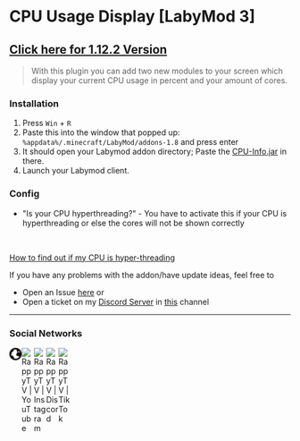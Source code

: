 # **CPU Usage Display [LabyMod 3]**
## [Click here for 1.12.2 Version](https://github.com/RappyLabyAddons/CPU-Usage-Display)
> With this plugin you can add two new modules to your screen which display your current CPU usage in percent and your amount of cores.

### Installation
1. Press `Win` + `R`
2. Paste this into the window that popped up: `%appdata%/.minecraft/LabyMod/addons-1.8` and press enter
3. It should open your Labymod addon directory; Paste the [CPU-Info.jar](https://github.com/RappyLabyAddons/CPU-Info-1.8.9/releases/download/1.0.0/CPU-Info.jar) in there.
4. Launch your Labymod client.

### Config
- "Is your CPU hyperthreading?" - You have to activate this if your CPU is hyperthreading or else the cores will not be shown correctly
<br>

[How to find out if my CPU is hyper-threading](https://www.techwalla.com/articles/how-to-tell-if-my-cpu-is-hyper-threading)

If you have any problems with the addon/have update ideas, feel free to
- Open an Issue [here](https://github.com/RappyLabyAddons/CPU-Info-1.8.9/issues/new/choose)
  or
- Open a ticket on my [Discord Server](https://rappytv.com/server) in [this](https://discord.com/channels/815912035124248587/840285653946204181) channel

---

### Social Networks

[<img align="left" alt="RappyTV | Website" width="22px" src="https://raw.githubusercontent.com/iconic/open-iconic/master/svg/globe.svg" />][website]
[<img align="left" alt="RappyTV | YouTube" width="22px" src="https://cdn.jsdelivr.net/npm/simple-icons@v3/icons/youtube.svg" />][youtube]
[<img align="left" alt="RappyTV | Instagram" width="22px" src="https://cdn.jsdelivr.net/npm/simple-icons@v3/icons/instagram.svg" />][instagram]
[<img align="left" alt="RappyTV | Discord" width="22px" src="https://cdn.jsdelivr.net/npm/simple-icons@v3/icons/discord.svg" />][dcServer]
[<img align="left" alt="RappyTV | TikTok" width="22px" src="https://cdn.jsdelivr.net/npm/simple-icons@v3/icons/tiktok.svg" />][tiktok]

[website]: https://rappytv.com/
[youtube]: https://youtube.com/c/RappyTVTutorials
[instagram]: https://instagram.com/rappyytv
[dcbotplaylist]: https://youtube.com/playlist?list=PL-NddfqjbJVZ2-CGquW0I42J9IGUkXq12
[dcServer]: https://rappytv.com/server
[dcBot]: https://rappytv.com/bot
[tiktok]: https://tiktok.com/@rappytv
